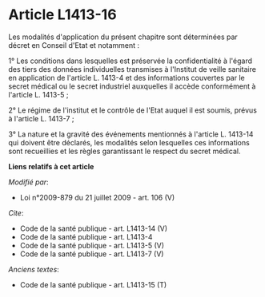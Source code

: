 # Article L1413-16

Les modalités d'application du présent chapitre sont déterminées par décret en Conseil d'Etat et notamment : 

1° Les conditions dans lesquelles est préservée la confidentialité à l'égard des tiers des données individuelles transmises à
l'Institut de veille sanitaire en application de l'article L. 1413-4 et des informations couvertes par le secret médical ou
le secret industriel auxquelles il accède conformément à l'article L. 1413-5 ; 

2° Le régime de l'institut et le contrôle de l'Etat auquel il est soumis, prévus à l'article L. 1413-7 ; 

3° La nature et la gravité des événements mentionnés à l'article L. 1413-14 qui doivent être déclarés, les modalités selon
lesquelles ces informations sont recueillies et les règles garantissant le respect du secret médical.

**Liens relatifs à cet article**

_Modifié par_:

  - Loi n°2009-879 du 21 juillet 2009 - art. 106 (V)

_Cite_:

  - Code de la santé publique - art. L1413-14 (V)
  - Code de la santé publique - art. L1413-4
  - Code de la santé publique - art. L1413-5 (V)
  - Code de la santé publique - art. L1413-7 (V)

_Anciens textes_:

  - Code de la santé publique - art. L1413-15 (T)
